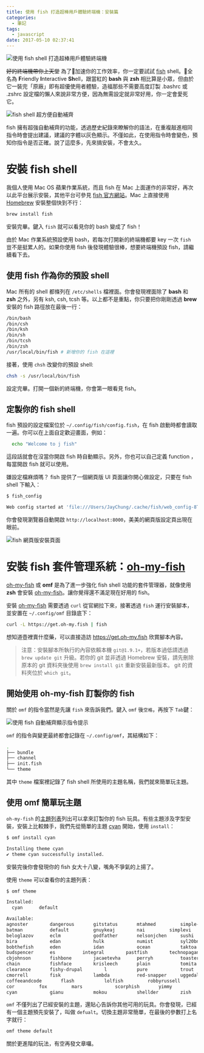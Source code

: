```yaml
---
title: 使用 fish 打造超棒用戶體驗終端機：安裝篇
categories:
  - 筆記
tags:
  - javascript
date: 2017-05-10 02:37:41
---
```



![使用 fish shell 打造超棒用戶體驗終端機](banner-fish.svg)

~~好的終端機帶你上天堂~~ 為了加速你的工作效率，你一定要試試 [fish](https://fishshell.com/) shell。全名為 **F**riendly **I**nteractive **Sh**ell，跟當紅的 **bash** 與 **zsh** 相比算是小眾，但由於它一裝完「原廠」即有超優使用者體驗，造福那些不需要高度訂製 .bashrc 或 .zshrc 設定檔的懶人來說非常方便，因為無需設定就非常好用，你一定會愛死它。

<!-- more -->

![fish shell 超方便自動補齊](fish-autocomplete-demo.gif)

fish 擁有超強自動補齊的功能，透過歷史紀錄來瞭解你的語法，在重複敲進相同指令時會提出建議，建議的字體以灰色顯示。不僅如此，在使用指令時會變色，預知你指令是否正確。說了這麼多，先來搞安裝，不會太久。

# 安裝 fish shell

我個人使用 Mac OS 蘋果作業系統，而且 fish 在 Mac 上面運作的非常好，再次以此平台展示安裝，其他平台可參見 [fish 官方網站](https://fishshell.com/)。Mac 上直接使用 [Homebrew](https://brew.sh/) 安裝整個快到不行：

```sh
brew install fish
```

安裝完畢。鍵入 `fish` 就可以看見你的 bash 變成了 fish！

由於 Mac 作業系統預設使用 bash，若每次打開新的終端機都要 key 一次 `fish` 豈不是挺累人的。如果你使用 fish 後發現體驗很棒，想要終端機預設 fish，請繼續看下去。

## 使用 fish 作為你的預設 shell

Mac 所有的 shell 都條列在 `/etc/shells` 檔裡面。你會發現裡面除了 **bash** 和 **zsh** 之外，另有 ksh, csh, tcsh 等。以上都不是重點，你只要把你剛剛透過 **brew** 安裝的 fish 路徑放在最後一行：

```sh
/bin/bash
/bin/csh
/bin/ksh
/bin/sh
/bin/tcsh
/bin/zsh
/usr/local/bin/fish # 新增你的 fish 在這裡
```

接著，使用 `chsh` 改變你的預設 shell:

```sh
chsh -s /usr/local/bin/fish
```

設定完畢。打開一個新的終端機，你會第一眼看見 fish。

## 定製你的 fish shell

fish 預設的設定檔案位於 `~/.config/fish/config.fish`，在 fish 啟動時都會讀取一遍。你可以在上面自定歡迎畫面，例如：

```sh
  echo "Welcome to j fish"
```

這段話就會在沒當你開啟 fish 時自動顯示。另外，你也可以自己定義 function ，每當開啟 fish 就可以使用。

嫌設定檔麻煩嗎？ fish 提供了一個網頁版 UI 頁面讓你開心做設定，只要在 fish shell 下輸入：

```sh
$ fish_config

Web config started at 'file:///Users/JayChung/.cache/fish/web_config-8TAAZN.html'. Hit enter to stop.
```

你會發現瀏覽器自動開啟 `http://localhost:8000`，美美的網頁版設定頁出現在眼前。

![fish 網頁版安裝頁面](fish-config-page.jpg)

# 安裝 fish 套件管理系統：[oh-my-fish](https://github.com/oh-my-fish/oh-my-fish)

[oh-my-fish](https://github.com/oh-my-fish/oh-my-fish) 或 **omf** 是為了進一步強化 fish shell 功能的套件管理器，就像使用 **zsh** 會安裝 [oh-my-fish](https://github.com/robbyrussell/oh-my-zsh)。讓你覺得還不滿足現在好用的 fish。

安裝 [oh-my-fish](https://github.com/oh-my-fish/oh-my-fish) 需要透過 `curl` 從官網拉下來，接著透過 `fish` 運行安裝腳本，並安置在 `~/.config/omf` 目錄底下：

```sh
curl -L https://get.oh-my.fish | fish
```

想知道壺裡賣什麼藥，可以直接造訪 <https://get.oh-my.fish> 欣賞腳本內容。

> 注意：安裝腳本所執行的內容依賴本機 `git@1.9.1+`，若版本過低請透過 `brew update git` 升級。若你的 git 並非透過 Homebrew 安裝，請先刪除原本的 git 資料夾後使用 `brew install git` 重新安裝最新版本。 git 的資料夾位於 `which git`。

## 開始使用 **oh-my-fish** 訂製你的 fish

關於 `omf` 的指令當然是先讓 `fish` 來告訴我們。鍵入 `omf` 後`空格`，再按下 `Tab`鍵：

![使用 fish 自動補齊顯示指令提示](omf-commands.jpg)

`omf` 的指令與變更最終都會記錄在 `~/.config/omf`，其結構如下：

```sh
.
├── bundle
├── channel
├── init.fish
└── theme
```

其中 `theme` 檔案裡記錄了 fish shell 所使用的主題名稱，我們就來簡單玩主題。

## 使用 **omf** 簡單玩主題

`oh-my-fish` 的[主題列表](https://github.com/oh-my-fish/oh-my-fish/blob/master/docs/Themes.md#fishface)列出可以拿來訂製你的 fish 玩具。有些主題涉及字型安裝，安裝上比較棘手，我們先從簡單的主題 [cyan](https://github.com/oh-my-fish/oh-my-fish/blob/master/docs/Themes.md#cyan-1) 開始，使用 `install`：

```sh
$ omf install cyan

Installing theme cyan
✔ theme cyan successfully installed.
```

安裝完後你會發現你的 fish 女大十八變，嘴角不爭氣的上揚了。

使用 `theme` 可以查看你的主題列表：

```sh
$ omf theme

Installed:
  cyan		default

Available:
agnoster		dangerous		gitstatus		mtahmed			simple-ass-prompt
batman			default			gnuykeaj		nai			simplevi
beloglazov		eclm			godfather		nelsonjchen		sushi
bira			edan			hulk			numist			syl20bnr
bobthefish		eden			idan			ocean			taktoa
budspencer		es			integral		pastfish		technopagan
cbjohnson		fishbone		jacaetevha		perryh			toaster
chain			fishface		krisleech		plain			tomita
clearance		fishy-drupal		l			pure			trout
cmorrell		fisk			lambda			red-snapper		uggedal
coffeeandcode		flash			lolfish			robbyrussell		will
cor			fox			mars			scorphish		yimmy
cyan			gianu			mokou			shellder		zish
```

`omf` 不僅列出了已經安裝的主題，還貼心告訴你其他可用的玩具。你會發現，已經有一個主題預先安裝了，叫做 `defualt`。切換主題非常簡單，在最後的參數打上名字就行：

```sh
omf theme default
```

關於更進階的玩法，有空再發文章囉。